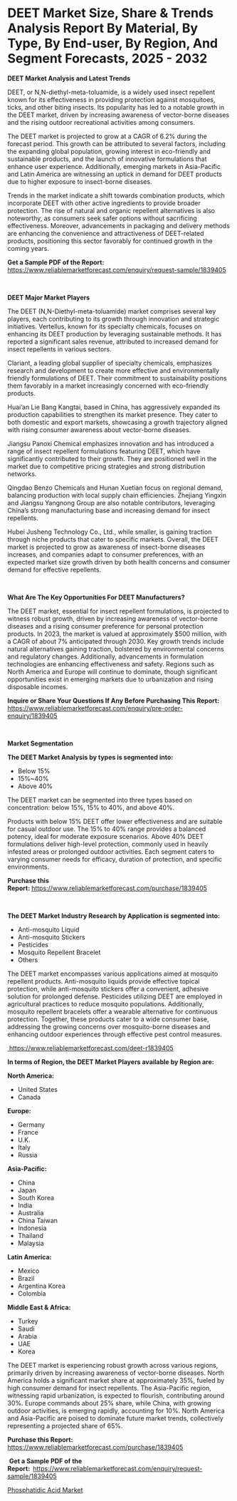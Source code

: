 <p><h1>DEET Market Size, Share & Trends Analysis Report By Material, By Type, By End-user, By Region, And Segment Forecasts, 2025 - 2032</h1></p><p><strong>DEET Market Analysis and Latest Trends</strong></p>
<p><p>DEET, or N,N-diethyl-meta-toluamide, is a widely used insect repellent known for its effectiveness in providing protection against mosquitoes, ticks, and other biting insects. Its popularity has led to a notable growth in the DEET market, driven by increasing awareness of vector-borne diseases and the rising outdoor recreational activities among consumers. </p><p>The DEET market is projected to grow at a CAGR of 6.2% during the forecast period. This growth can be attributed to several factors, including the expanding global population, growing interest in eco-friendly and sustainable products, and the launch of innovative formulations that enhance user experience. Additionally, emerging markets in Asia-Pacific and Latin America are witnessing an uptick in demand for DEET products due to higher exposure to insect-borne diseases.</p><p>Trends in the market indicate a shift towards combination products, which incorporate DEET with other active ingredients to provide broader protection. The rise of natural and organic repellent alternatives is also noteworthy, as consumers seek safer options without sacrificing effectiveness. Moreover, advancements in packaging and delivery methods are enhancing the convenience and attractiveness of DEET-related products, positioning this sector favorably for continued growth in the coming years.</p></p>
<p><strong>Get a Sample PDF of the Report:&nbsp;</strong> <a href="https://www.reliablemarketforecast.com/enquiry/request-sample/1839405?utm_campaign=2932&utm_medium=2&utm_source=Github&utm_content=ia&utm_term=01042025&utm_id=deet">https://www.reliablemarketforecast.com/enquiry/request-sample/1839405</a></p>
<p>&nbsp;</p>
<p><strong>DEET Major Market Players</strong></p>
<p><p>The DEET (N,N-Diethyl-meta-toluamide) market comprises several key players, each contributing to its growth through innovation and strategic initiatives. Vertellus, known for its specialty chemicals, focuses on enhancing its DEET production by leveraging sustainable methods. It has reported a significant sales revenue, attributed to increased demand for insect repellents in various sectors.</p><p>Clariant, a leading global supplier of specialty chemicals, emphasizes research and development to create more effective and environmentally friendly formulations of DEET. Their commitment to sustainability positions them favorably in a market increasingly concerned with eco-friendly products. </p><p>Huai’an Lie Bang Kangtai, based in China, has aggressively expanded its production capabilities to strengthen its market presence. They cater to both domestic and export markets, showcasing a growth trajectory aligned with rising consumer awareness about vector-borne diseases.</p><p>Jiangsu Panoxi Chemical emphasizes innovation and has introduced a range of insect repellent formulations featuring DEET, which have significantly contributed to their growth. They are positioned well in the market due to competitive pricing strategies and strong distribution networks.</p><p>Qingdao Benzo Chemicals and Hunan Xuetian focus on regional demand, balancing production with local supply chain efficiencies. Zhejiang Yingxin and Jiangsu Yangnong Group are also notable contributors, leveraging China’s strong manufacturing base and increasing demand for insect repellents.</p><p>Hubei Jusheng Technology Co., Ltd., while smaller, is gaining traction through niche products that cater to specific markets. Overall, the DEET market is projected to grow as awareness of insect-borne diseases increases, and companies adapt to consumer preferences, with an expected market size growth driven by both health concerns and consumer demand for effective repellents.</p></p>
<p>&nbsp;</p>
<p><strong>What Are The Key Opportunities For DEET Manufacturers?</strong></p>
<p><p>The DEET market, essential for insect repellent formulations, is projected to witness robust growth, driven by increasing awareness of vector-borne diseases and a rising consumer preference for personal protection products. In 2023, the market is valued at approximately $500 million, with a CAGR of about 7% anticipated through 2030. Key growth trends include natural alternatives gaining traction, bolstered by environmental concerns and regulatory changes. Additionally, advancements in formulation technologies are enhancing effectiveness and safety. Regions such as North America and Europe will continue to dominate, though significant opportunities exist in emerging markets due to urbanization and rising disposable incomes.</p></p>
<p><strong>Inquire or Share Your Questions If Any Before Purchasing This Report:</strong> <a href="https://www.reliablemarketforecast.com/enquiry/pre-order-enquiry/1839405?utm_campaign=2932&utm_medium=2&utm_source=Github&utm_content=ia&utm_term=01042025&utm_id=deet">https://www.reliablemarketforecast.com/enquiry/pre-order-enquiry/1839405</a></p>
<p>&nbsp;</p>
<p><strong>Market Segmentation</strong></p>
<p><strong>The DEET Market Analysis by types is segmented into:</strong></p>
<p><ul><li>Below 15%</li><li>15%~40%</li><li>Above 40%</li></ul></p>
<p><p>The DEET market can be segmented into three types based on concentration: below 15%, 15% to 40%, and above 40%. </p><p>Products with below 15% DEET offer lower effectiveness and are suitable for casual outdoor use. The 15% to 40% range provides a balanced potency, ideal for moderate exposure scenarios. Above 40% DEET formulations deliver high-level protection, commonly used in heavily infested areas or prolonged outdoor activities. Each segment caters to varying consumer needs for efficacy, duration of protection, and specific environments.</p></p>
<p><strong>Purchase this Report:&nbsp;</strong><a href="https://www.reliablemarketforecast.com/purchase/1839405?utm_campaign=2932&utm_medium=2&utm_source=Github&utm_content=ia&utm_term=01042025&utm_id=deet">https://www.reliablemarketforecast.com/purchase/1839405</a></p>
<p>&nbsp;</p>
<p><strong>The DEET Market Industry Research by Application is segmented into:</strong></p>
<p><ul><li>Anti-mosquito Liquid</li><li>Anti-mosquito Stickers</li><li>Pesticides</li><li>Mosquito Repellent Bracelet</li><li>Others</li></ul></p>
<p><p>The DEET market encompasses various applications aimed at mosquito repellent products. Anti-mosquito liquids provide effective topical protection, while anti-mosquito stickers offer a convenient, adhesive solution for prolonged defense. Pesticides utilizing DEET are employed in agricultural practices to reduce mosquito populations. Additionally, mosquito repellent bracelets offer a wearable alternative for continuous protection. Together, these products cater to a wide consumer base, addressing the growing concerns over mosquito-borne diseases and enhancing outdoor experiences through effective pest control measures.</p></p>
<p><a href="https://www.reliablemarketforecast.com/deet-r1839405?utm_campaign=2932&utm_medium=2&utm_source=Github&utm_content=ia&utm_term=01042025&utm_id=deet">&nbsp;https://www.reliablemarketforecast.com/deet-r1839405</a></p>
<p><strong>In terms of Region, the DEET Market Players available by Region are:</strong></p>
<p>
    <p> <strong> North America: </strong>
        <ul>
            <li>United States</li>
            <li>Canada</li>
        </ul>
        </p> 
    <p> <strong> Europe: </strong>
        <ul>
            <li>Germany</li>
            <li>France</li>
            <li>U.K.</li>
            <li>Italy</li>
            <li>Russia</li>
        </ul>
        </p> 
    <p> <strong> Asia-Pacific: </strong>
        <ul>
            <li>China</li>
            <li>Japan</li>
            <li>South Korea</li>
            <li>India</li>
            <li>Australia</li>
            <li>China Taiwan</li>
            <li>Indonesia</li>
            <li>Thailand</li>
            <li>Malaysia</li>
        </ul>
        </p> 
    <p> <strong> Latin America: </strong>
        <ul>
            <li>Mexico</li>
            <li>Brazil</li>
            <li>Argentina Korea</li>
            <li>Colombia</li>
        </ul>
        </p> 
    <p> <strong> Middle East & Africa: </strong>
        <ul>
            <li>Turkey</li>
            <li>Saudi</li>
            <li>Arabia</li>
            <li>UAE</li>
            <li>Korea</li>
        </ul>
    </p>
    </p>
<p><p>The DEET market is experiencing robust growth across various regions, primarily driven by increasing awareness of vector-borne diseases. North America holds a significant market share at approximately 35%, fueled by high consumer demand for insect repellents. The Asia-Pacific region, witnessing rapid urbanization, is expected to flourish, contributing around 30%. Europe commands about 25% share, while China, with growing outdoor activities, is emerging rapidly, accounting for 10%. North America and Asia-Pacific are poised to dominate future market trends, collectively representing a projected share of 65%.</p></p>
<p><strong>Purchase this Report: </strong><a href="https://www.reliablemarketforecast.com/purchase/1839405?utm_campaign=2932&utm_medium=2&utm_source=Github&utm_content=ia&utm_term=01042025&utm_id=deet">https://www.reliablemarketforecast.com/purchase/1839405</a></p>
<p>&nbsp;<strong>Get a Sample PDF of the Report:&nbsp;&nbsp;</strong><a href="https://www.reliablemarketforecast.com/enquiry/request-sample/1839405?utm_campaign=2932&utm_medium=2&utm_source=Github&utm_content=ia&utm_term=01042025&utm_id=deet">https://www.reliablemarketforecast.com/enquiry/request-sample/1839405</a></p>
<p><strong></strong></p>
<p><p><a href="https://github.com/aidelndasse/Market-Research-Report-List-1/blob/main/phosphatidic-acid-market.md?utm_campaign=2932&utm_medium=2&utm_source=Github&utm_content=ia&utm_term=01042025&utm_id=deet">Phosphatidic Acid Market</a></p></p>
